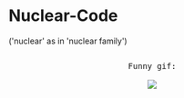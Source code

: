 # Nuclear-Code
('nuclear' as in 'nuclear family')
<pre><p align="center">Funny gif:<br><br><img src="https://c.tenor.com/_5iKYEBR3CwAAAAM/pardon-me-bumped-into.gif"></p></pre>
